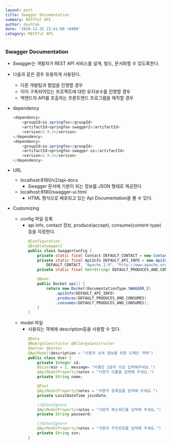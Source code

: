 ```yaml
---
layout: post
title: Swagger Documentation
summary: RESTful API
author: devhtak
date: '2020-12-25 22:41:00 +0900'
category: RESTful API
---
```


### Swagger Documentation

- Swagger는 개발자가 REST API 서비스를 설계, 빌드, 문서화할 수 있도록한다.
- 다음과 같은 경우 유용하게 사용된다.
  - 다른 개발팀과 협업을 진행할 경우
  - 이미 구축되어있는 프로젝트에 대한 유지보수를 진행할 경우
  - 백엔드의 API를 호출하는 프론트앤드 프로그램을 제작할 경우

- dependency
  ```java
  <dependency>
      <groupId>io.springfox</groupId>
      <artifactId>springfox-swagger2</artifactId>
      <version>2.9.2</version>
  </dependency>
  <dependency>
      <groupId>io.springfox</groupId>
      <artifactId>springfox-swagger-ui</artifactId>
      <version>2.9.2</version>
  </dependency>
  ```

- URL
  - localhost:8180/v2/api-docs
    - Swagger 문서에 기본이 되는 정보를 JSON 형태로 제공한다 
  - localhost:8180/swagger-ui.html
    - HTML 형식으로 배포되고 있는 Api Documentation을 볼 수 있다.

- Customizing
  - config 파일 등록
    - api info, contact 정보, produce(accept), consume(content-type) 등을 지정한다.
      ```java
      @Configuration
      @EnableSwagger2
      public class SwaggerConfig {
          private static final Contact DEFAULT_CONTACT = new Contact("devhtak", "https://devhtak.github.io", "devhtak@gmail.com");
          private static final ApiInfo DEFAULT_API_INFO = new ApiInfo("API Title", "My User management API service", "1.0", "urn:tos", 
              DEFAULT_CONTACT, "Apache 2.0", "http://www.apache.org/license/LICENSE-2.0", new ArrayList<>());
          private static final Set<String> DEFAULT_PRODUCES_AND_CONSUMES = new HashSet<>(Arrays.asList("application/json", "application/xml"));

          @Bean
          public Docket api() {
              return new Docket(DocumentationType.SWAGGER_2)
                  .apiInfo(DEFAULT_API_INFO)
                  .produces(DEFAULT_PRODUCES_AND_CONSUMES)
                  .consumes(DEFAULT_PRODUCES_AND_CONSUMES);
          }
      }  
      ```
  - model 파일
    - 사용되는 객체에 description등을 사용할 수 있다.
      ```java
      @Data
      @NoArgsConstructor @AllArgsConstructor
      @Getter @Setter
      @ApiModel(description = "사용자 상세 정보를 위한 도메인 객체")
      public class User {
          private Integer id;
          @Size(min = 2, message= "이름은 2글자 이상 입력해주세요.")
          @ApiModelProperty(notes = "사용자 이름을 입력해 주세요.")
          private String name;

          @Past
          @ApiModelProperty(notes = "사용자 등록일을 입력해 주세요.")
          private LocalDateTime joinDate;

          //@JsonIgnore
          @ApiModelProperty(notes = "사용자 패스워드를 입력해 주세요.")
          private String password;

          //@JsonIgnore
          @ApiModelProperty(notes = "사용자 주민번호를 입력해 주세요.")
          private String ssn;
      }
      ```
